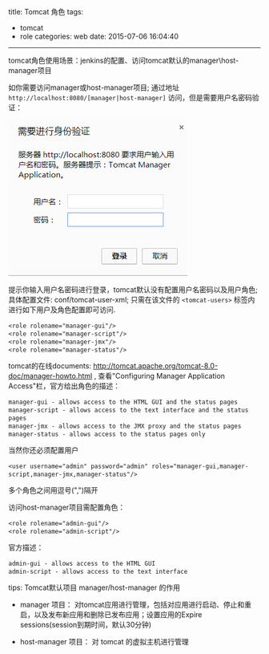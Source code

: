 title: Tomcat 角色
tags:
  - tomcat
  - role
categories: web
date: 2015-07-06 16:04:40
---
tomcat角色使用场景：jenkins的配置、访问tomcat默认的manager\host-manager项目

如你需要访问manager或host-manager项目; 通过地址 ` http://localhost:8080/[manager|host-manager]` 访问，但是需要用户名密码验证：

<img src="/imgs/tomcat/verification.png" alt="Tomcat verification"/>

提示你输入用户名密码进行登录，tomcat默认没有配置用户名密码以及用户角色;具体配置文件: conf/tomcat-user-xml; 只需在该文件的 `<tomcat-users>` 标签内进行如下用户及角色配置即可访问.

<!-- more -->

    <role rolename="manager-gui"/>
    <role rolename="manager-script"/>
    <role rolename="manager-jmx"/>
    <role rolename="manager-status"/>

tomcat的在线documents: http://tomcat.apache.org/tomcat-8.0-doc/manager-howto.html , 查看"Configuring Manager Application Access"栏，官方给出角色的描述：

	manager-gui - allows access to the HTML GUI and the status pages
	manager-script - allows access to the text interface and the status pages
	manager-jmx - allows access to the JMX proxy and the status pages
	manager-status - allows access to the status pages only

当然你还必须配置用户

	<user username="admin" password="admin" roles="manager-gui,manager-script,manager-jmx,manager-status"/>

多个角色之间用逗号(",")隔开

访问host-manager项目需配置角色：

	<role rolename="admin-gui"/>
	<role rolename="admin-script"/>

官方描述：

	admin-gui - allows access to the HTML GUI
	admin-script - allows access to the text interface

tips: Tomcat默认项目 manager/host-manager 的作用

-  manager 项目：   对tomcat应用进行管理，包括对应用进行启动、停止和重启，以及发布新应用和删除已发布应用；设置应用的Expire sessions(session到期时间，默认30分钟)

-  host-manager 项目： 对 tomcat 的虚拟主机进行管理